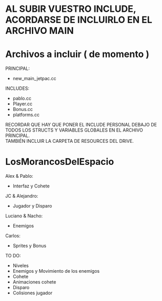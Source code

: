 # AL SUBIR VUESTRO INCLUDE, ACORDARSE DE INCLUIRLO EN EL ARCHIVO MAIN
# Archivos a incluir ( de momento )
PRINCIPAL: 
- new_main_jetpac.cc

INCLUDES:
- pablo.cc
- Player.cc
- Bonus.cc
- platforms.cc


RECORDAR QUE HAY QUE PONER EL INCLUDE PERSONAL DEBAJO DE TODOS LOS STRUCTS Y VARIABLES GLOBALES EN EL ARCHIVO PRINCIPAL.    
TAMBIÉN INCLUIR LA CARPETA DE RESOURCES DEL DRIVE.


# LosMorancosDelEspacio

Alex & Pablo:
- Interfaz y Cohete

JC & Alejandro:
- Jugador y Disparo

Luciano & Nacho:
- Enemigos

Carlos:
- Sprites y Bonus

TO DO:
- Niveles
- Enemigos y Movimiento de los enemigos
- Cohete
- Animaciones cohete
- Disparo
- Colisiones jugador

